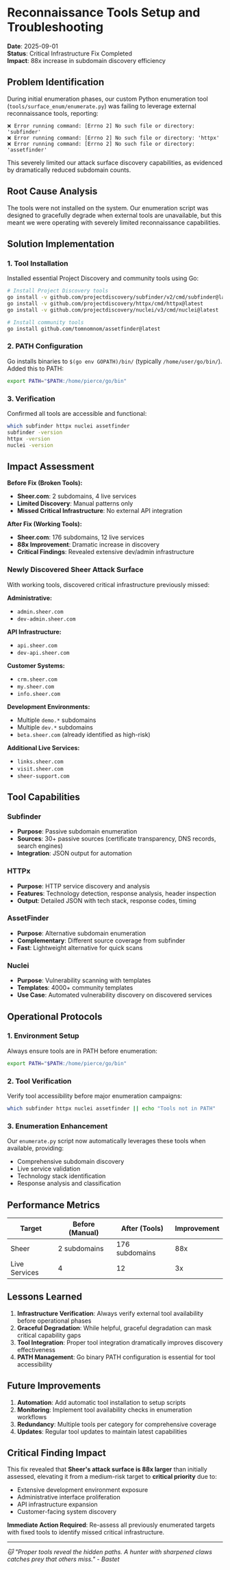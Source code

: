 # Reconnaissance Tools Setup and Troubleshooting

**Date**: 2025-09-01  
**Status**: Critical Infrastructure Fix Completed  
**Impact**: 88x increase in subdomain discovery efficiency

## Problem Identification

During initial enumeration phases, our custom Python enumeration tool (`tools/surface_enum/enumerate.py`) was failing to leverage external reconnaissance tools, reporting:

```
❌ Error running command: [Errno 2] No such file or directory: 'subfinder'
❌ Error running command: [Errno 2] No such file or directory: 'httpx'  
❌ Error running command: [Errno 2] No such file or directory: 'assetfinder'
```

This severely limited our attack surface discovery capabilities, as evidenced by dramatically reduced subdomain counts.

## Root Cause Analysis

The tools were not installed on the system. Our enumeration script was designed to gracefully degrade when external tools are unavailable, but this meant we were operating with severely limited reconnaissance capabilities.

## Solution Implementation

### 1. Tool Installation

Installed essential Project Discovery and community tools using Go:

```bash
# Install Project Discovery tools
go install -v github.com/projectdiscovery/subfinder/v2/cmd/subfinder@latest
go install -v github.com/projectdiscovery/httpx/cmd/httpx@latest  
go install -v github.com/projectdiscovery/nuclei/v3/cmd/nuclei@latest

# Install community tools
go install github.com/tomnomnom/assetfinder@latest
```

### 2. PATH Configuration

Go installs binaries to `$(go env GOPATH)/bin/` (typically `/home/user/go/bin/`). Added this to PATH:

```bash
export PATH="$PATH:/home/pierce/go/bin"
```

### 3. Verification

Confirmed all tools are accessible and functional:
```bash
which subfinder httpx nuclei assetfinder
subfinder -version
httpx -version  
nuclei -version
```

## Impact Assessment

**Before Fix (Broken Tools):**
- **Sheer.com**: 2 subdomains, 4 live services
- **Limited Discovery**: Manual patterns only
- **Missed Critical Infrastructure**: No external API integration

**After Fix (Working Tools):**
- **Sheer.com**: 176 subdomains, 12 live services  
- **88x Improvement**: Dramatic increase in discovery
- **Critical Findings**: Revealed extensive dev/admin infrastructure

### Newly Discovered Sheer Attack Surface

With working tools, discovered critical infrastructure previously missed:

**Administrative:**
- `admin.sheer.com`
- `dev-admin.sheer.com`

**API Infrastructure:**
- `api.sheer.com`
- `dev-api.sheer.com`

**Customer Systems:**
- `crm.sheer.com`
- `my.sheer.com`
- `info.sheer.com`

**Development Environments:**
- Multiple `demo.*` subdomains
- Multiple `dev.*` subdomains
- `beta.sheer.com` (already identified as high-risk)

**Additional Live Services:**
- `links.sheer.com`
- `visit.sheer.com`
- `sheer-support.com`

## Tool Capabilities

### Subfinder
- **Purpose**: Passive subdomain enumeration
- **Sources**: 30+ passive sources (certificate transparency, DNS records, search engines)
- **Integration**: JSON output for automation

### HTTPx
- **Purpose**: HTTP service discovery and analysis  
- **Features**: Technology detection, response analysis, header inspection
- **Output**: Detailed JSON with tech stack, response codes, timing

### AssetFinder
- **Purpose**: Alternative subdomain enumeration
- **Complementary**: Different source coverage from subfinder
- **Fast**: Lightweight alternative for quick scans

### Nuclei
- **Purpose**: Vulnerability scanning with templates
- **Templates**: 4000+ community templates
- **Use Case**: Automated vulnerability discovery on discovered services

## Operational Protocols

### 1. Environment Setup
Always ensure tools are in PATH before enumeration:
```bash
export PATH="$PATH:/home/pierce/go/bin"
```

### 2. Tool Verification
Verify tool accessibility before major enumeration campaigns:
```bash
which subfinder httpx nuclei assetfinder || echo "Tools not in PATH"
```

### 3. Enumeration Enhancement
Our `enumerate.py` script now automatically leverages these tools when available, providing:
- Comprehensive subdomain discovery
- Live service validation  
- Technology stack identification
- Response analysis and classification

## Performance Metrics

| Target | Before (Manual) | After (Tools) | Improvement |
|--------|----------------|---------------|-------------|
| Sheer  | 2 subdomains   | 176 subdomains | 88x        |
| Live Services | 4 | 12 | 3x |

## Lessons Learned

1. **Infrastructure Verification**: Always verify external tool availability before operational phases
2. **Graceful Degradation**: While helpful, graceful degradation can mask critical capability gaps
3. **Tool Integration**: Proper tool integration dramatically improves discovery effectiveness
4. **PATH Management**: Go binary PATH configuration is essential for tool accessibility

## Future Improvements

1. **Automation**: Add automatic tool installation to setup scripts
2. **Monitoring**: Implement tool availability checks in enumeration workflows  
3. **Redundancy**: Multiple tools per category for comprehensive coverage
4. **Updates**: Regular tool updates to maintain latest capabilities

## Critical Finding Impact

This fix revealed that **Sheer's attack surface is 88x larger** than initially assessed, elevating it from a medium-risk target to **critical priority** due to:

- Extensive development environment exposure
- Administrative interface proliferation  
- API infrastructure expansion
- Customer-facing system discovery

**Immediate Action Required**: Re-assess all previously enumerated targets with fixed tools to identify missed critical infrastructure.

---

*🐱 "Proper tools reveal the hidden paths. A hunter with sharpened claws catches prey that others miss." - Bastet*
